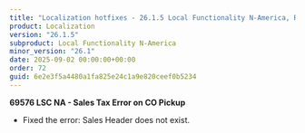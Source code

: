 ```yaml
---
title: "Localization hotfixes - 26.1.5 Local Functionality N-America, Release date September 2, 2025 - Hotfixes"
product: Localization
version: "26.1.5"
subproduct: Local Functionality N-America
minor_version: "26.1"
date: 2025-09-02 00:00:00+00:00
order: 72
guid: 6e2e3f5a4480a1fa825e24c1a9e820ceef0b5234
---
```


<strong>69576 LSC NA - Sales Tax Error on CO Pickup</strong>
<ul><li>Fixed the error: Sales Header does not exist.</li></ul>
